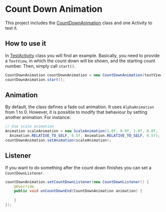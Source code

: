 Count Down Animation
==================

This project includes the [CountDownAnimation](https://github.com/IvanRF/CountDownAnimation/blob/master/src/ar/com/ivanridao/countdownanimation/CountDownAnimation.java) class and one Activity to test it.

How to use it
-----------

In [TestActivity](https://github.com/IvanRF/CountDownAnimation/blob/master/src/ar/com/ivanridao/countdownanimation/TestActivity.java) class you will find an example.
Basically, you need to provide a ```TextView```, in which the count down will be shown, and the starting count number. Then, simply call ```start()```.

```java
CountDownAnimation countDownAnimation = new CountDownAnimation(textView, startCount);
countDownAnimation.start();
```

Animation
-----------

By default, the class defines a fade out animation. It uses ```AlphaAnimation``` from 1 to 0.
However, it is possible to modify that behaviour by setting another animation. For instance:

```java
// Use scale animation
Animation scaleAnimation = new ScaleAnimation(1.0f, 0.0f, 1.0f, 0.0f,
  Animation.RELATIVE_TO_SELF, 0.5f, Animation.RELATIVE_TO_SELF, 0.5f);
countDownAnimation.setAnimation(scaleAnimation);
```

Listener
-----------

If you want to do something after the count down finishes you can set a ```CountDownListener```.

```java
countDownAnimation.setCountDownListener(new CountDownListener() {
	@Override
	public void onCountDownEnd(CountDownAnimation animation) {
	  			
	}
});
```
